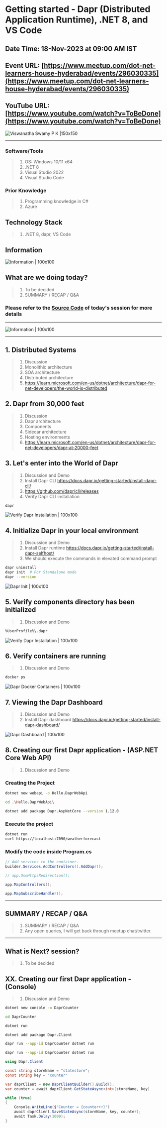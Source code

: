 # Getting started - Dapr (Distributed Application Runtime), .NET 8, and VS Code

## Date Time: 18-Nov-2023 at 09:00 AM IST

## Event URL: [https://www.meetup.com/dot-net-learners-house-hyderabad/events/296030335](https://www.meetup.com/dot-net-learners-house-hyderabad/events/296030335)

## YouTube URL: [https://www.youtube.com/watch?v=ToBeDone](https://www.youtube.com/watch?v=ToBeDone)

![Viswanatha Swamy P K |150x150](./Documentation/Images/ViswanathaSwamyPK.PNG)

---

### Software/Tools

> 1. OS: Windows 10/11 x64
> 1. .NET 8
> 1. Visual Studio 2022
> 1. Visual Studio Code

### Prior Knowledge

> 1. Programming knowledge in C#
> 1. Azure

## Technology Stack

> 1. .NET 8, dapr, VS Code

## Information

![Information | 100x100](./Documentation/Images/Information.PNG)

## What are we doing today?

> 1. To be decided
> 1. SUMMARY / RECAP / Q&A

### Please refer to the [**Source Code**](https://github.com/ViswanathaSwamy-PK-TechSkillz-Academy/learn-azure-openai) of today's session for more details

---

![Information | 100x100](./Documentation/Images/SeatBelt.PNG)

---

## 1. Distributed Systems

> 1. Discussion
> 1. Monolithic architecture
> 1. SOA architecture
> 1. Distributed architecture
> 1. <https://learn.microsoft.com/en-us/dotnet/architecture/dapr-for-net-developers/the-world-is-distributed>

## 2. Dapr from 30,000 feet

> 1. Discussion
> 1. Dapr architecture
> 1. Components
> 1. Sidecar architecture
> 1. Hosting environments
> 1. <https://learn.microsoft.com/en-us/dotnet/architecture/dapr-for-net-developers/dapr-at-20000-feet>

## 3. Let's enter into the World of Dapr

> 1. Discussion and Demo
> 1. Install Dapr CLI <https://docs.dapr.io/getting-started/install-dapr-cli/>
> 1. <https://github.com/dapr/cli/releases>
> 1. Verify Dapr CLI installation

```bash
dapr
```

![Verify Dapr Installation | 100x100](./Documentation/Images/Dapr_Installation.PNG)

## 4. Initialize Dapr in your local environment

> 1. Discussion and Demo
> 1. Install Dapr runtime <https://docs.dapr.io/getting-started/install-dapr-selfhost/>
> 1. We should execute the commands in elevated command prompt

```bash
dapr uninstall
dapr init  # For Standalone mode
dapr --version
```

![Dapr Init | 100x100](./Documentation/Images/Dapr_Initialization.PNG)

## 5. Verify components directory has been initialized

> 1. Discussion and Demo

```bash
%UserProfile%\.dapr
```

![Verify Dapr Installation | 100x100](./Documentation/Images/Dapr_Installation_1.PNG)

## 6. Verify containers are running

> 1. Discussion and Demo

```bash
docker ps
```

![Dapr Docker Containers | 100x100](./Documentation/Images/Dapr_Docker_Containers.PNG)

## 7. Viewing the Dapr Dashboard

> 1. Discussion and Demo
> 1. Install Dapr dashboard <https://docs.dapr.io/getting-started/install-dapr-dashboard/>

![Dapr Dashboard | 100x100](./Documentation/Images/Dapr_Dashboard.PNG)

## 8. Creating our first Dapr application - (ASP.NET Core Web API)

> 1. Discussion and Demo

### Creating the Project

```bash
dotnet new webapi -o Hello.DaprWebApi

cd .\Hello.DaprWebApi\

dotnet add package Dapr.AspNetCore --version 1.12.0
```

### Execute the project

```bash
dotnet run
curl https://localhost:7090/weatherforecast
```

### Modify the code inside Program.cs

```csharp
// Add services to the container.
builder.Services.AddControllers().AddDapr();

// app.UseHttpsRedirection();

app.MapControllers();

app.MapSubscribeHandler();
```

---

## SUMMARY / RECAP / Q&A

> 1. SUMMARY / RECAP / Q&A
> 2. Any open queries, I will get back through meetup chat/twitter.

---

## What is Next? session?

> 1. To be decided

## XX. Creating our first Dapr application - (Console)

> 1. Discussion and Demo

```bash
dotnet new console -o DaprCounter

cd DaprCounter

dotnet run

dotnet add package Dapr.Client

dapr run --app-id DaprCounter dotnet run

dapr run --app-id DaprCounter dotnet run
```

```csharp
using Dapr.Client

const string storeName = "statestore";
const string key = "counter"

var daprClient = new DaprClientBuilder().Build();
var counter = await daprClient.GetStateAsync<int>(storeName, key)

while (true)
{
    Console.WriteLine($"Counter = {counter++}")
    await daprClient.SaveStateAsync(storeName, key, counter);
    await Task.Delay(1000);
}
```
